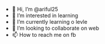 - 👋 Hi, I’m @ariful25
- 👀 I’m interested in learning
- 🌱 I’m currently learning o levle
- 💞️ I’m looking to collaborate on web
- 📫 How to reach me on fb

<!---
ariful25/ariful25 is a ✨ special ✨ repository because its `README.md` (this file) appears on your GitHub profile.
You can click the Preview link to take a look at your changes.
--->
